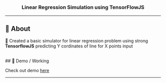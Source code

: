 ## <h3 align="center">Linear Regression Simulation using TensorFlowJS</h3>

---

## 🧐 About <a name = "about"></a>

🤖 Created a basic simulator for linear regression problem using strong <strong>TensorflowJS</strong> predicting Y cordinates of line for X points input

<br/>
## 🎥 Demo / Working <a name = "demo"></a>

<p>Check out demo <a href="https://girishsawant999.github.io/linear-regression-tensorflowJS/">here</a></p>

---
